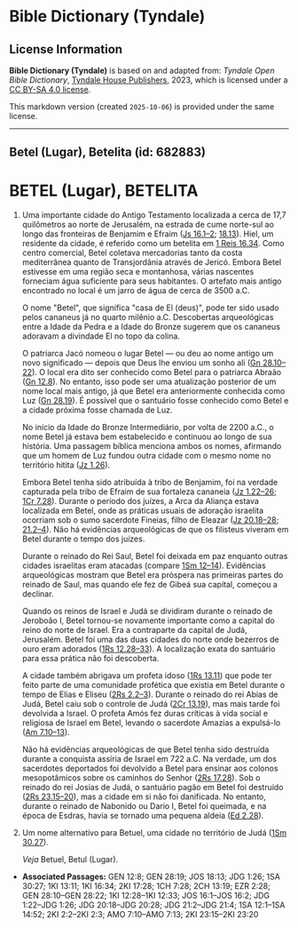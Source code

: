 # Bible Dictionary (Tyndale)

## License Information

**Bible Dictionary (Tyndale)** is based on and adapted from: _Tyndale Open Bible Dictionary_, [Tyndale House Publishers](https://tyndaleopenresources.com/), 2023, which is licensed under a [CC BY-SA 4.0 license](https://creativecommons.org/licenses/by-sa/4.0/legalcode.en).

This markdown version (created `2025-10-06`) is provided under the same license.



--------------------------------

## Betel (Lugar), Betelita (id: 682883)

BETEL (Lugar), BETELITA
=======================

1. Uma importante cidade do Antigo Testamento localizada a cerca de 17,7 quilômetros ao norte de Jerusalém, na estrada de cume norte\-sul ao longo das fronteiras de Benjamim e Efraim ([Js 16\.1–2](https://ref.ly/Josh16:1-Josh16:2); [18\.13](https://ref.ly/Josh18:13)). Hiel, um residente da cidade, é referido como um betelita em [1 Reis 16\.34](https://ref.ly/1Kgs16:34). Como centro comercial, Betel coletava mercadorias tanto da costa mediterrânea quanto de Transjordânia através de Jericó. Embora Betel estivesse em uma região seca e montanhosa, várias nascentes forneciam água suficiente para seus habitantes. O artefato mais antigo encontrado no local é um jarro de água de cerca de 3500 a.C.

    O nome "Betel", que significa "casa de El (deus)", pode ter sido usado pelos cananeus já no quarto milênio a.C. Descobertas arqueológicas entre a Idade da Pedra e a Idade do Bronze sugerem que os cananeus adoravam a divindade El no topo da colina.

    O patriarca Jacó nomeou o lugar Betel — ou deu ao nome antigo um novo significado — depois que Deus lhe enviou um sonho ali ([Gn 28\.10–22](https://ref.ly/Gen28:10-Gen28:22)). O local era dito ser conhecido como Betel para o patriarca Abraão ([Gn 12\.8](https://ref.ly/Gen12:8)). No entanto, isso pode ser uma atualização posterior de um nome local mais antigo, já que Betel era anteriormente conhecida como Luz ([Gn 28\.19](https://ref.ly/Gen28:19)). É possível que o santuário fosse conhecido como Betel e a cidade próxima fosse chamada de Luz.

    No início da Idade do Bronze Intermediário, por volta de 2200 a.C., o nome Betel já estava bem estabelecido e continuou ao longo de sua história. Uma passagem bíblica menciona ambos os nomes, afirmando que um homem de Luz fundou outra cidade com o mesmo nome no território hitita ([Jz 1\.26](https://ref.ly/Judg1:26)).

    Embora Betel tenha sido atribuída à tribo de Benjamim, foi na verdade capturada pela tribo de Efraim de sua fortaleza cananeia ([Jz 1\.22–26](https://ref.ly/Judg1:22-Judg1:26); [1Cr 7\.28](https://ref.ly/1Chr7:28)). Durante o período dos juízes, a Arca da Aliança estava localizada em Betel, onde as práticas usuais de adoração israelita ocorriam sob o sumo sacerdote Fineias, filho de Eleazar ([Jz 20\.18–28](https://ref.ly/Judg20:18-Judg20:28); [21\.2–4](https://ref.ly/Judg21:2-Judg21:4)). Não há evidências arqueológicas de que os filisteus viveram em Betel durante o tempo dos juízes.

    Durante o reinado do Rei Saul, Betel foi deixada em paz enquanto outras cidades israelitas eram atacadas (compare [1Sm 12–14](https://ref.ly/1Sam12:1-1Sam14:52)). Evidências arqueológicas mostram que Betel era próspera nas primeiras partes do reinado de Saul, mas quando ele fez de Gibeá sua capital, começou a declinar.

    Quando os reinos de Israel e Judá se dividiram durante o reinado de Jeroboão I, Betel tornou\-se novamente importante como a capital do reino do norte de Israel. Era a contraparte da capital de Judá, Jerusalém. Betel foi uma das duas cidades do norte onde bezerros de ouro eram adorados ([1Rs 12\.28–33](https://ref.ly/1Kgs12:28-1Kgs12:33)). A localização exata do santuário para essa prática não foi descoberta.

    A cidade também abrigava um profeta idoso ([1Rs 13\.11](https://ref.ly/1Kgs13:11)) que pode ter feito parte de uma comunidade profética que existia em Betel durante o tempo de Elias e Eliseu ([2Rs 2\.2–3](https://ref.ly/2Kgs2:2-2Kgs2:3)). Durante o reinado do rei Abias de Judá, Betel caiu sob o controle de Judá ([2Cr 13\.19](https://ref.ly/2Chr13:19)), mas mais tarde foi devolvida a Israel. O profeta Amós fez duras críticas à vida social e religiosa de Israel em Betel, levando o sacerdote Amazias a expulsá\-lo ([Am 7\.10–13](https://ref.ly/Amos7:10-Amos7:13)).

    Não há evidências arqueológicas de que Betel tenha sido destruída durante a conquista assíria de Israel em 722 a.C. Na verdade, um dos sacerdotes deportados foi devolvido a Betel para ensinar aos colonos mesopotâmicos sobre os caminhos do Senhor ([2Rs 17\.28](https://ref.ly/2Kgs17:28)). Sob o reinado do rei Josias de Judá, o santuário pagão em Betel foi destruído ([2Rs 23\.15–20](https://ref.ly/2Kgs23:15-2Kgs23:20)), mas a cidade em si não foi danificada. No entanto, durante o reinado de Nabonido ou Dario I, Betel foi queimada, e na época de Esdras, havia se tornado uma pequena aldeia ([Ed 2\.28](https://ref.ly/Ezra2:28)).

2. Um nome alternativo para Betuel, uma cidade no território de Judá ([1Sm 30\.27](https://ref.ly/1Sam30:27)).

    *Veja* Betuel, Betul (Lugar).

* **Associated Passages:** GEN 12:8; GEN 28:19; JOS 18:13; JDG 1:26; 1SA 30:27; 1KI 13:11; 1KI 16:34; 2KI 17:28; 1CH 7:28; 2CH 13:19; EZR 2:28; GEN 28:10–GEN 28:22; 1KI 12:28–1KI 12:33; JOS 16:1–JOS 16:2; JDG 1:22–JDG 1:26; JDG 20:18–JDG 20:28; JDG 21:2–JDG 21:4; 1SA 12:1–1SA 14:52; 2KI 2:2–2KI 2:3; AMO 7:10–AMO 7:13; 2KI 23:15–2KI 23:20

